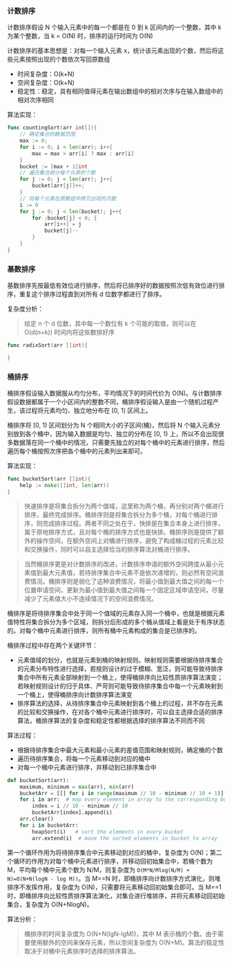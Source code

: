 ### 计数排序
计数排序假设 N 个输入元素中的每一个都是在 0 到 k 区间内的一个整数，其中 k 为某个整数，当 k = O(N) 时，排序的运行时间为 O(N)

计数排序的基本思想是：对每一个输入元素 x，统计该元素出现的个数，然后将这些元素按照出现的个数依次写回原数组

- 时间复杂度：O(k+N)
- 空间复杂度：O(k+N)
- 稳定性：稳定，具有相同值得元素在输出数组中的相对次序与在输入数组中的相对次序相同

算法实现：
```go
func countingSort(arr int[]){
    // 确定集合的数据范围
    max := 0;
    for i := 0; i < len(arr); i++{
        max = max > arr[i] ? max : arr[i]
    }
    bucket := [max + 1]int
    // 遍历集合统计每个元素的个数
    for j := 0; j < len(arr); j++{
        bucket[arr[j]]++;
    }
    // 将每个元素在原数组中拷贝出现的次数
    i := 0
    for j := 0; j < len(bucket); j++{
        for ;bucket[j] < 0; {
            arr[i++] = j
            bucket[j]--
        }
    }
}
```
### 基数排序
基数排序先按最低有效位进行排序，然后将已排序好的数据按照次低有效位进行排序，重复这个排序过程直到对所有 d 位数字都进行了排序。

复杂度分析：
> 给定 n 个 d 位数，其中每一个数位有 k 个可能的取值，则可以在 O(d(n+k)) 时间内将这些数排好序

```go
func radixSort(arr []int){

}
```
### 桶排序
桶排序假设输入数据服从均匀分布，平均情况下的时间代价为 O(N)。与计数排序假设数据都属于一个小区间内的整数不同，桶排序假设输入是由一个随机过程产生，该过程将元素均匀、独立地分布在 [0, 1) 区间上。

桶排序将 [0, 1) 区间划分为 N 个相同大小的子区间(桶)，然后将 N 个输入元素分别放到各个桶中，因为输入数据是均匀、独立的分布在 [0, 1) 上，所以不会出现很多数据落在同一个桶中的情况，只需要先独立的对每个桶中的元素进行排序，然后遍历每个桶按照次序把各个桶中的元素列出来即可。

算法实现：
```go
func bucketSort(arr []int){
    help := make([]int, len(arr))
}
```

> 快速排序是将集合拆分为两个值域，这里称为两个桶，再分别对两个桶进行排序，最终完成排序。桶排序则是将集合拆分为多个桶，对每个桶进行排序，则完成排序过程。两者不同之处在于，快排是在集合本身上进行排序，属于原地排序方式，且对每个桶的排序方式也是快排。桶排序则是提供了额外的操作空间，在额外空间上对桶进行排序，避免了构成桶过程的元素比较和交换操作，同时可以自主选择恰当的排序算法对桶进行排序。

> 当然桶排序更是对计数排序的改进，计数排序申请的额外空间跨度从最小元素值到最大元素值，若待排序集合中元素不是依次递增的，则必然有空间浪费情况。桶排序则是弱化了这种浪费情况，将最小值到最大值之间的每一个位置申请空间，更新为最小值到最大值之间每一个固定区域申请空间，尽量减少了元素值大小不连续情况下的空间浪费情况。

桶排序是将待排序集合中处于同一个值域的元素存入同一个桶中，也就是根据元素值特性将集合拆分为多个区域，则拆分后形成的多个桶从值域上看是处于有序状态的。对每个桶中元素进行排序，则所有桶中元素构成的集合是已排序的。

桶排序过程中存在两个关键环节：
- 元素值域的划分，也就是元素到桶的映射规则。映射规则需要根据待排序集合的元素分布特性进行选择，若规则设计的过于模糊、宽泛，则可能导致待排序集合中所有元素全部映射到一个桶上，使得桶排序向比较性质排序算法演变；若映射规则设计的归于具体、严苛则可能导致待排序集合中每一个元素映射到一个桶上，使得桶排序向计数排序算法演变
- 排序算法的选择，从待排序集合中元素映射到各个桶上的过程，并不存在元素的比较和交换操作，在对各个桶中元素进行排序时，可以自主选择合适的排序算法，桶排序算法的复杂度和稳定性都根据选择的排序算法不同而不同

算法过程：
- 根据待排序集合中最大元素和最小元素的差值范围和映射规则，确定桶的个数
- 遍历待排序集合，将每一个元素移动到对应的桶中
- 对每一个桶中元素进行排序，并移动到已排序集合中

```python
def bucketSort(arr):
    maximum, minimum = max(arr), min(arr)
    bucketArr = [[] for i in range(maximum // 10 - minimum // 10 + 1)]  # set the map rule and apply for space
    for i in arr:  # map every element in array to the corresponding bucket
        index = i // 10 - minimum // 10
        bucketArr[index].append(i)
    arr.clear()
    for i in bucketArr:
        heapSort(i)   # sort the elements in every bucket
        arr.extend(i)  # move the sorted elements in bucket to array
```
第一个循环作用为将待排序集合中元素移动到对应的桶中，复杂度为 O(N)；第二个循环的作用为对每个桶中元素进行排序，并移动回初始集合中，若桶个数为 M，平均每个桶中元素个数为 N/M，则复杂度为 ```O(M*N/Mlog(N/M) + N)=O(N+N(logN - log M))```。当 M==N 时，即桶排序向计数排序方式演化，则堆排序不发挥作用，复杂度为 O(N)，只需要将元素移动回初始集合即可。当 M==1 时，即桶排序向比较性质排序算法演化，对集合进行堆排序，并将元素移动回初始集合，复杂度为 O(N+NlogN)。

算法分析：
> 桶排序的时间复杂度为 O(N+N(lgN-lgM))，其中 M 表示桶的个数。由于需要使用额外的空间来保存元素，所以空间复杂度为 O(N+M)。算法的稳定性取决于对桶中元素排序时选择的排序算法。
